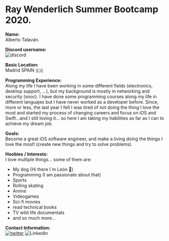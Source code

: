 # Ray Wenderlich Summer Bootcamp 2020.

**Name:**  
Alberto Talaván.  

**Discord username:**  
![discord](https://img.shields.io/badge/-TS:%20Alberto%20Talavan-00ACEE.svg?style=social&logo=discord) 

**Basic Location:**  
Madrid SPAIN 🇪🇸  

**Programming Experience:**  
Along my life I have been working in some different fields (electronics, desktop support, ...), but my background is mostly in networking and security (snoc).
I have done some programming courses along my life in different languajes but I have never worked as a developer before.
Since, more or less, the last year I felt I was tired of not doing the thing I love the most and started my process of changing careers and focus on iOS and Swift...and I still loving it... so here I am taking my habilities as far as I can to achieve my dream job.  

**Goals:**  
Become a great iOS software engineer, and make a living doing the things I love the most! (create new things and try to solve problems).  

**Hoobies / Interests:**  
I love multiple things... some of them are:  
 - My dog (Hi there I´m León 🐶)
 - Programming (I am passionate about that) 
 - Sports 
 - Rolling skating 
 - Anime
 - Videogames 
 - Sci-fi movies 
 - read technical books 
 - TV wild life documentals 
 - and so much more...  
  
  
**Contact Information:**  
[![twitter](https://img.shields.io/badge/-@AlbertoTalavan-00ACEE.svg?style=social&logo=twitter)](https://twitter.com/albertotalavan)
![LinkedIn](https://img.shields.io/badge/-@AlbertoTalavan-00ACEE.svg?style=social&logo=linkedin)

